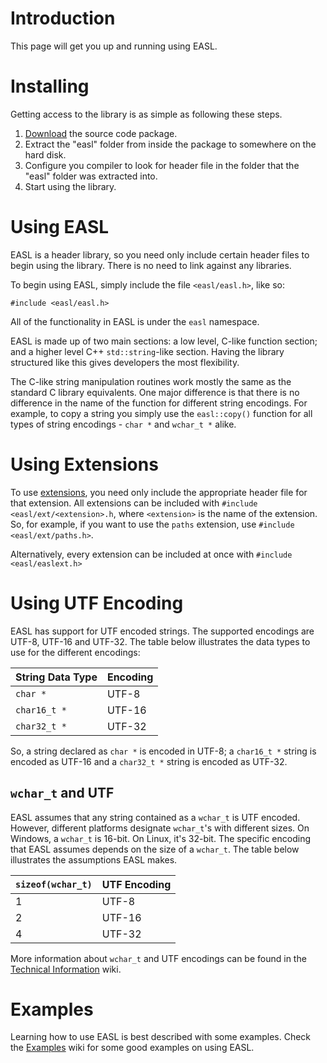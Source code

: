 # Introduction #
This page will get you up and running using EASL.


# Installing #
Getting access to the library is as simple as following these steps.

  1. [Download](http://easl.googlecode.com/files/easl-0.0.3.zip) the source code package.
  1. Extract the "easl" folder from inside the package to somewhere on the hard disk.
  1. Configure you compiler to look for header file in the folder that the "easl" folder was extracted into.
  1. Start using the library.


# Using EASL #
EASL is a header library, so you need only include certain header files to begin using the library. There is no need to link against any libraries.

To begin using EASL, simply include the file `<easl/easl.h>`, like so:
```
#include <easl/easl.h>
```

All of the functionality in EASL is under the `easl` namespace.

EASL is made up of two main sections: a low level, C-like function section; and a higher level C++ `std::string`-like section. Having the library structured like this gives developers the most flexibility.

The C-like string manipulation routines work mostly the same as the standard C library equivalents. One major difference is that there is no difference in the name of the function for different string encodings. For example, to copy a string you simply use the `easl::copy()` function for all types of string encodings - `char *` and `wchar_t *` alike.


# Using Extensions #
To use [extensions](Extensions.md), you need only include the appropriate header file for that extension. All extensions can be included with `#include <easl/ext/<extension>.h`, where `<extension>` is the name of the extension. So, for example, if you want to use the `paths` extension, use `#include <easl/ext/paths.h>`.

Alternatively, every extension can be included at once with `#include <easl/easlext.h>`


# Using UTF Encoding #
EASL has support for UTF encoded strings. The supported encodings are UTF-8, UTF-16 and UTF-32. The table below illustrates the data types to use for the different encodings:

| **String Data Type** | **Encoding** |
|:---------------------|:-------------|
| `char *`           | UTF-8      |
| `char16_t *`       | UTF-16     |
| `char32_t *`       | UTF-32     |

So, a string declared as `char *` is encoded in UTF-8; a `char16_t *` string is encoded as UTF-16 and a `char32_t *` string is encoded as UTF-32.


## `wchar_t` and UTF ##
EASL assumes that any string contained as a `wchar_t` is UTF encoded. However, different platforms designate `wchar_t`'s with different sizes. On Windows, a `wchar_t` is 16-bit. On Linux, it's 32-bit. The specific encoding that EASL assumes depends on the size of a `wchar_t`. The table below illustrates the assumptions EASL makes.

| **`sizeof(wchar_t)`** | **UTF Encoding** |
|:----------------------|:-----------------|
| 1                   |     UTF-8      |
| 2                   |     UTF-16     |
| 4                   |     UTF-32     |

More information about `wchar_t` and UTF encodings can be found in the [Technical Information](TechnicalInfo.md) wiki.


# Examples #
Learning how to use EASL is best described with some examples. Check the [Examples](Examples.md) wiki for some good examples on using EASL.